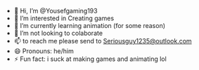 - 👋 Hi, I’m @Yousefgaming193
- 👀 I’m interested in Creating games
- 🌱 I’m currently learning animation (for some reason)
- 💞️ I’m not looking to colaborate
- 📫 to reach me please send to Seriousguy1235@outlook.com
- 😄 Pronouns: he/him
- ⚡ Fun fact: i suck at making games and animating lol
